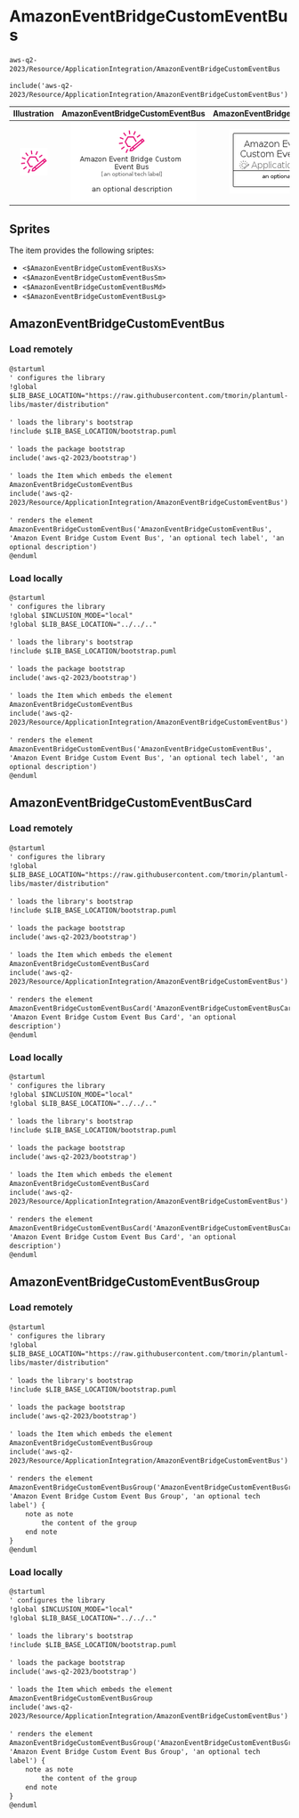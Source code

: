 # AmazonEventBridgeCustomEventBus


```text
aws-q2-2023/Resource/ApplicationIntegration/AmazonEventBridgeCustomEventBus
```

```text
include('aws-q2-2023/Resource/ApplicationIntegration/AmazonEventBridgeCustomEventBus')
```



| Illustration | AmazonEventBridgeCustomEventBus | AmazonEventBridgeCustomEventBusCard | AmazonEventBridgeCustomEventBusGroup |
| :---: | :---: | :---: | :---: |
| ![illustration for Illustration](../../../aws-q2-2023/Resource/ApplicationIntegration/AmazonEventBridgeCustomEventBus.png) | ![illustration for AmazonEventBridgeCustomEventBus](../../../aws-q2-2023/Resource/ApplicationIntegration/AmazonEventBridgeCustomEventBus.Local.png) | ![illustration for AmazonEventBridgeCustomEventBusCard](../../../aws-q2-2023/Resource/ApplicationIntegration/AmazonEventBridgeCustomEventBusCard.Local.png) | ![illustration for AmazonEventBridgeCustomEventBusGroup](../../../aws-q2-2023/Resource/ApplicationIntegration/AmazonEventBridgeCustomEventBusGroup.Local.png) |



## Sprites
The item provides the following sriptes:

- `<$AmazonEventBridgeCustomEventBusXs>`
- `<$AmazonEventBridgeCustomEventBusSm>`
- `<$AmazonEventBridgeCustomEventBusMd>`
- `<$AmazonEventBridgeCustomEventBusLg>`





## AmazonEventBridgeCustomEventBus

### Load remotely
```plantuml
@startuml
' configures the library
!global $LIB_BASE_LOCATION="https://raw.githubusercontent.com/tmorin/plantuml-libs/master/distribution"

' loads the library's bootstrap
!include $LIB_BASE_LOCATION/bootstrap.puml

' loads the package bootstrap
include('aws-q2-2023/bootstrap')

' loads the Item which embeds the element AmazonEventBridgeCustomEventBus
include('aws-q2-2023/Resource/ApplicationIntegration/AmazonEventBridgeCustomEventBus')

' renders the element
AmazonEventBridgeCustomEventBus('AmazonEventBridgeCustomEventBus', 'Amazon Event Bridge Custom Event Bus', 'an optional tech label', 'an optional description')
@enduml
```

### Load locally
```plantuml
@startuml
' configures the library
!global $INCLUSION_MODE="local"
!global $LIB_BASE_LOCATION="../../.."

' loads the library's bootstrap
!include $LIB_BASE_LOCATION/bootstrap.puml

' loads the package bootstrap
include('aws-q2-2023/bootstrap')

' loads the Item which embeds the element AmazonEventBridgeCustomEventBus
include('aws-q2-2023/Resource/ApplicationIntegration/AmazonEventBridgeCustomEventBus')

' renders the element
AmazonEventBridgeCustomEventBus('AmazonEventBridgeCustomEventBus', 'Amazon Event Bridge Custom Event Bus', 'an optional tech label', 'an optional description')
@enduml
```

## AmazonEventBridgeCustomEventBusCard

### Load remotely
```plantuml
@startuml
' configures the library
!global $LIB_BASE_LOCATION="https://raw.githubusercontent.com/tmorin/plantuml-libs/master/distribution"

' loads the library's bootstrap
!include $LIB_BASE_LOCATION/bootstrap.puml

' loads the package bootstrap
include('aws-q2-2023/bootstrap')

' loads the Item which embeds the element AmazonEventBridgeCustomEventBusCard
include('aws-q2-2023/Resource/ApplicationIntegration/AmazonEventBridgeCustomEventBus')

' renders the element
AmazonEventBridgeCustomEventBusCard('AmazonEventBridgeCustomEventBusCard', 'Amazon Event Bridge Custom Event Bus Card', 'an optional description')
@enduml
```

### Load locally
```plantuml
@startuml
' configures the library
!global $INCLUSION_MODE="local"
!global $LIB_BASE_LOCATION="../../.."

' loads the library's bootstrap
!include $LIB_BASE_LOCATION/bootstrap.puml

' loads the package bootstrap
include('aws-q2-2023/bootstrap')

' loads the Item which embeds the element AmazonEventBridgeCustomEventBusCard
include('aws-q2-2023/Resource/ApplicationIntegration/AmazonEventBridgeCustomEventBus')

' renders the element
AmazonEventBridgeCustomEventBusCard('AmazonEventBridgeCustomEventBusCard', 'Amazon Event Bridge Custom Event Bus Card', 'an optional description')
@enduml
```

## AmazonEventBridgeCustomEventBusGroup

### Load remotely
```plantuml
@startuml
' configures the library
!global $LIB_BASE_LOCATION="https://raw.githubusercontent.com/tmorin/plantuml-libs/master/distribution"

' loads the library's bootstrap
!include $LIB_BASE_LOCATION/bootstrap.puml

' loads the package bootstrap
include('aws-q2-2023/bootstrap')

' loads the Item which embeds the element AmazonEventBridgeCustomEventBusGroup
include('aws-q2-2023/Resource/ApplicationIntegration/AmazonEventBridgeCustomEventBus')

' renders the element
AmazonEventBridgeCustomEventBusGroup('AmazonEventBridgeCustomEventBusGroup', 'Amazon Event Bridge Custom Event Bus Group', 'an optional tech label') {
    note as note
        the content of the group
    end note
}
@enduml
```

### Load locally
```plantuml
@startuml
' configures the library
!global $INCLUSION_MODE="local"
!global $LIB_BASE_LOCATION="../../.."

' loads the library's bootstrap
!include $LIB_BASE_LOCATION/bootstrap.puml

' loads the package bootstrap
include('aws-q2-2023/bootstrap')

' loads the Item which embeds the element AmazonEventBridgeCustomEventBusGroup
include('aws-q2-2023/Resource/ApplicationIntegration/AmazonEventBridgeCustomEventBus')

' renders the element
AmazonEventBridgeCustomEventBusGroup('AmazonEventBridgeCustomEventBusGroup', 'Amazon Event Bridge Custom Event Bus Group', 'an optional tech label') {
    note as note
        the content of the group
    end note
}
@enduml
```

